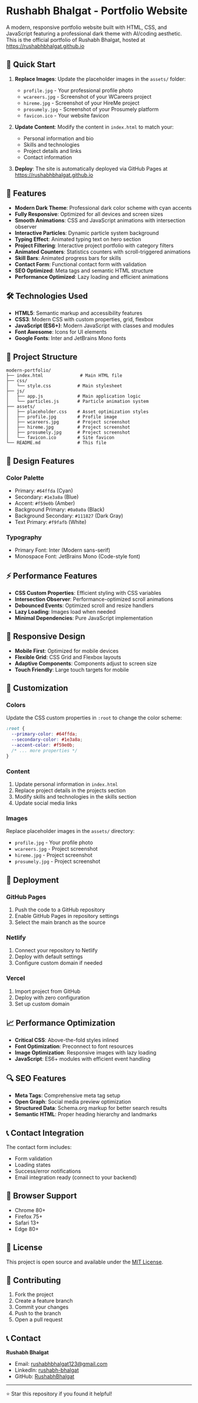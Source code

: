 # Rushabh Bhalgat - Portfolio Website

A modern, responsive portfolio website built with HTML, CSS, and JavaScript featuring a professional dark theme with AI/coding aesthetic. This is the official portfolio of Rushabh Bhalgat, hosted at https://rushabhbhalgat.github.io

## 🚀 Quick Start

1. **Replace Images**: Update the placeholder images in the `assets/` folder:

   - `profile.jpg` - Your professional profile photo
   - `wcareers.jpg` - Screenshot of your WCareers project
   - `hireme.jpg` - Screenshot of your HireMe project
   - `prosumely.jpg` - Screenshot of your Prosumely platform
   - `favicon.ico` - Your website favicon

2. **Update Content**: Modify the content in `index.html` to match your:

   - Personal information and bio
   - Skills and technologies
   - Project details and links
   - Contact information

3. **Deploy**: The site is automatically deployed via GitHub Pages at https://rushabhbhalgat.github.io

## 🚀 Features

- **Modern Dark Theme**: Professional dark color scheme with cyan accents
- **Fully Responsive**: Optimized for all devices and screen sizes
- **Smooth Animations**: CSS and JavaScript animations with intersection observer
- **Interactive Particles**: Dynamic particle system background
- **Typing Effect**: Animated typing text on hero section
- **Project Filtering**: Interactive project portfolio with category filters
- **Animated Counters**: Statistics counters with scroll-triggered animations
- **Skill Bars**: Animated progress bars for skills
- **Contact Form**: Functional contact form with validation
- **SEO Optimized**: Meta tags and semantic HTML structure
- **Performance Optimized**: Lazy loading and efficient animations

## 🛠️ Technologies Used

- **HTML5**: Semantic markup and accessibility features
- **CSS3**: Modern CSS with custom properties, grid, flexbox
- **JavaScript (ES6+)**: Modern JavaScript with classes and modules
- **Font Awesome**: Icons for UI elements
- **Google Fonts**: Inter and JetBrains Mono fonts

## 📁 Project Structure

```
modern-portfolio/
├── index.html              # Main HTML file
├── css/
│   └── style.css          # Main stylesheet
├── js/
│   ├── app.js             # Main application logic
│   └── particles.js       # Particle animation system
├── assets/
│   ├── placeholder.css    # Asset optimization styles
│   ├── profile.jpg        # Profile image
│   ├── wcareers.jpg       # Project screenshot
│   ├── hireme.jpg         # Project screenshot
│   ├── prosumely.jpg      # Project screenshot
│   └── favicon.ico        # Site favicon
└── README.md              # This file
```

## 🎨 Design Features

### Color Palette

- Primary: `#64ffda` (Cyan)
- Secondary: `#1e3a8a` (Blue)
- Accent: `#f59e0b` (Amber)
- Background Primary: `#0a0a0a` (Black)
- Background Secondary: `#111827` (Dark Gray)
- Text Primary: `#f9fafb` (White)

### Typography

- Primary Font: Inter (Modern sans-serif)
- Monospace Font: JetBrains Mono (Code-style font)

## ⚡ Performance Features

- **CSS Custom Properties**: Efficient styling with CSS variables
- **Intersection Observer**: Performance-optimized scroll animations
- **Debounced Events**: Optimized scroll and resize handlers
- **Lazy Loading**: Images load when needed
- **Minimal Dependencies**: Pure JavaScript implementation

## 📱 Responsive Design

- **Mobile First**: Optimized for mobile devices
- **Flexible Grid**: CSS Grid and Flexbox layouts
- **Adaptive Components**: Components adjust to screen size
- **Touch Friendly**: Large touch targets for mobile

## 🔧 Customization

### Colors

Update the CSS custom properties in `:root` to change the color scheme:

```css
:root {
  --primary-color: #64ffda;
  --secondary-color: #1e3a8a;
  --accent-color: #f59e0b;
  /* ... more properties */
}
```

### Content

1. Update personal information in `index.html`
2. Replace project details in the projects section
3. Modify skills and technologies in the skills section
4. Update social media links

### Images

Replace placeholder images in the `assets/` directory:

- `profile.jpg` - Your profile photo
- `wcareers.jpg` - Project screenshot
- `hireme.jpg` - Project screenshot
- `prosumely.jpg` - Project screenshot

## 🚀 Deployment

### GitHub Pages

1. Push the code to a GitHub repository
2. Enable GitHub Pages in repository settings
3. Select the main branch as the source

### Netlify

1. Connect your repository to Netlify
2. Deploy with default settings
3. Configure custom domain if needed

### Vercel

1. Import project from GitHub
2. Deploy with zero configuration
3. Set up custom domain

## 📈 Performance Optimization

- **Critical CSS**: Above-the-fold styles inlined
- **Font Optimization**: Preconnect to font resources
- **Image Optimization**: Responsive images with lazy loading
- **JavaScript**: ES6+ modules with efficient event handling

## 🔍 SEO Features

- **Meta Tags**: Comprehensive meta tag setup
- **Open Graph**: Social media preview optimization
- **Structured Data**: Schema.org markup for better search results
- **Semantic HTML**: Proper heading hierarchy and landmarks

## 📞 Contact Integration

The contact form includes:

- Form validation
- Loading states
- Success/error notifications
- Email integration ready (connect to your backend)

## 🎯 Browser Support

- Chrome 80+
- Firefox 75+
- Safari 13+
- Edge 80+

## 📄 License

This project is open source and available under the [MIT License](LICENSE).

## 🤝 Contributing

1. Fork the project
2. Create a feature branch
3. Commit your changes
4. Push to the branch
5. Open a pull request

## 📞 Contact

**Rushabh Bhalgat**

- Email: rushabhbhalgat123@gmail.com
- LinkedIn: [rushabh-bhalgat](https://www.linkedin.com/in/rushabh-bhalgat/)
- GitHub: [RushabhBhalgat](https://github.com/RushabhBhalgat)

---

⭐ Star this repository if you found it helpful!
